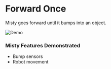 # Forward Once

Misty goes forward until it bumps into an object.

![Demo](ForwardOnce.gif)

### Misty Features Demonstrated

- Bump sensors
- Robot movement
